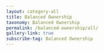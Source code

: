 ```yaml
---
layout: category-all
title: Balanced Ownership
taxonomy: Balanced Ownership
permalink: /balanced-ownership/all/
gallery-link: true
subscribe-tag: Balanced Ownership
---
```

